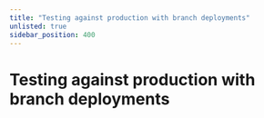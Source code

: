 ```yaml
---
title: "Testing against production with branch deployments"
unlisted: true
sidebar_position: 400
---
```


# Testing against production with branch deployments